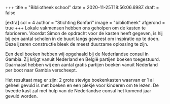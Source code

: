 +++
title = "Bibliotheek school"
date = 2020-11-25T18:56:06.698Z
draft = false

[extra]
col = 4
author = "Stichting Bonfari"
image = "bibliotheek"
afgerond = true
+++
Lokale vakmensen hebben ons geholpen om de kasten te fabriceren. Voordat Simon de opdracht voor de kasten heeft gegeven, is hij bij een aantal scholen in de buurt langs geweest om inspiratie op te doen. Deze ijzeren constructie bleek de meest duurzame oplossing te zijn. 

Een deel boeken hebben wij opgehaald bij de Nederlandse consul in Gambia. Zij krijgt vanuit Nederland en België partijen boeken toegestuurd. Daarnaast hebben wij een aantal gratis partijen boeken vanuit Nederland per boot naar Gambia verscheept. 

Het resultaat mag er zijn: 2 grote stevige boekenkasten waarvan er 1 al geheel gevuld is met boeken en een plekje voor kinderen om te lezen. De tweede kast zal met hulp van de Nederlandse consul het komend jaar gevuld worden.